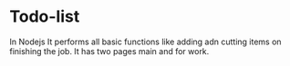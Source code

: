 # Todo-list
In Nodejs 
It performs all basic functions like adding adn cutting items on finishing the job.
It has two pages main and for work.
